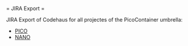 = JIRA Export =

JIRA Export of Codehaus for all projectes of the PicoContainer umbrella:

+ [PICO](PICO)
+ [NANO](NANO)

